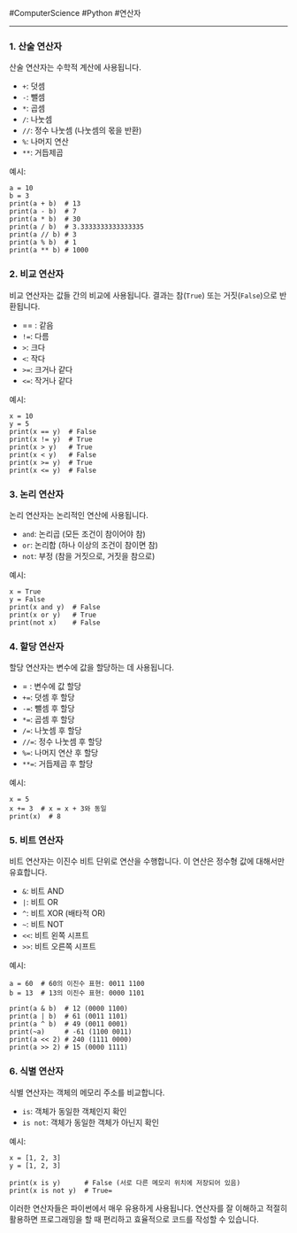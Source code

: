 #ComputerScience #Python #연산자

---
### 1. 산술 연산자

산술 연산자는 수학적 계산에 사용됩니다.

- `+`: 덧셈
- `-`: 뺄셈
- `*`: 곱셈
- `/`: 나눗셈
- `//`: 정수 나눗셈 (나눗셈의 몫을 반환)
- `%`: 나머지 연산
- `**`: 거듭제곱

예시:
```
a = 10
b = 3
print(a + b)  # 13 
print(a - b)  # 7 
print(a * b)  # 30 
print(a / b)  # 3.3333333333333335 
print(a // b) # 3 
print(a % b)  # 1 
print(a ** b) # 1000
```
### 2. 비교 연산자

비교 연산자는 값들 간의 비교에 사용됩니다. 결과는 참(`True`) 또는 거짓(`False`)으로 반환됩니다.

- == : 같음
- `!=`: 다름
- `>`: 크다
- `<`: 작다
- `>=`: 크거나 같다
- `<=`: 작거나 같다

예시:
```
x = 10
y = 5 
print(x == y)  # False 
print(x != y)  # True 
print(x > y)   # True 
print(x < y)   # False
print(x >= y)  # True 
print(x <= y)  # False
```
### 3. 논리 연산자

논리 연산자는 논리적인 연산에 사용됩니다.

- `and`: 논리곱 (모든 조건이 참이어야 참)
- `or`: 논리합 (하나 이상의 조건이 참이면 참)
- `not`: 부정 (참을 거짓으로, 거짓을 참으로)

예시: 
```
x = True
y = False 
print(x and y)  # False 
print(x or y)   # True
print(not x)    # False
```
### 4. 할당 연산자

할당 연산자는 변수에 값을 할당하는 데 사용됩니다.

- = : 변수에 값 할당
- `+=`: 덧셈 후 할당
- `-=`: 뺄셈 후 할당
- `*=`: 곱셈 후 할당
- `/=`: 나눗셈 후 할당
- `//=`: 정수 나눗셈 후 할당
- `%=`: 나머지 연산 후 할당
- `**=`: 거듭제곱 후 할당

예시:
```
x = 5 
x += 3  # x = x + 3와 동일 
print(x)  # 8
```
### 5. 비트 연산자

비트 연산자는 이진수 비트 단위로 연산을 수행합니다. 이 연산은 정수형 값에 대해서만 유효합니다.

- `&`: 비트 AND
- `|`: 비트 OR
- `^`: 비트 XOR (배타적 OR)
- `~`: 비트 NOT
- `<<`: 비트 왼쪽 시프트
- `>>`: 비트 오른쪽 시프트

예시:
```
a = 60  # 60의 이진수 표현: 0011 1100
b = 13  # 13의 이진수 표현: 0000 1101

print(a & b)  # 12 (0000 1100)
print(a | b)  # 61 (0011 1101)
print(a ^ b)  # 49 (0011 0001)
print(~a)     # -61 (1100 0011)
print(a << 2) # 240 (1111 0000)
print(a >> 2) # 15 (0000 1111)
```
### 6. 식별 연산자

식별 연산자는 객체의 메모리 주소를 비교합니다.

- `is`: 객체가 동일한 객체인지 확인
- `is not`: 객체가 동일한 객체가 아닌지 확인

예시:
```
x = [1, 2, 3]
y = [1, 2, 3]

print(x is y)      # False (서로 다른 메모리 위치에 저장되어 있음)
print(x is not y)  # True=
```
이러한 연산자들은 파이썬에서 매우 유용하게 사용됩니다. 연산자를 잘 이해하고 적절히 활용하면 프로그래밍을 할 때 편리하고 효율적으로 코드를 작성할 수 있습니다.